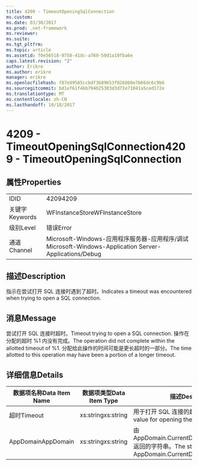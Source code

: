 ```yaml
---
title: 4209 - TimeoutOpeningSqlConnection
ms.custom: 
ms.date: 03/30/2017
ms.prod: .net-framework
ms.reviewer: 
ms.suite: 
ms.tgt_pltfrm: 
ms.topic: article
ms.assetid: f0e56518-9758-41dc-a760-50d1a10fba6e
caps.latest.revision: "2"
author: Erikre
ms.author: erikre
manager: erikre
ms.openlocfilehash: f87e99585ccbdf3b89653f026860e7b66dc6c9b6
ms.sourcegitcommit: bd1ef61f4bb794b25383d3d72e71041a5ced172e
ms.translationtype: MT
ms.contentlocale: zh-CN
ms.lasthandoff: 10/18/2017
---
```

# <a name="4209---timeoutopeningsqlconnection"></a><span data-ttu-id="4a0d1-102">4209 - TimeoutOpeningSqlConnection</span><span class="sxs-lookup"><span data-stu-id="4a0d1-102">4209 - TimeoutOpeningSqlConnection</span></span>
## <a name="properties"></a><span data-ttu-id="4a0d1-103">属性</span><span class="sxs-lookup"><span data-stu-id="4a0d1-103">Properties</span></span>  
  
|||  
|-|-|  
|<span data-ttu-id="4a0d1-104">ID</span><span class="sxs-lookup"><span data-stu-id="4a0d1-104">ID</span></span>|<span data-ttu-id="4a0d1-105">4209</span><span class="sxs-lookup"><span data-stu-id="4a0d1-105">4209</span></span>|  
|<span data-ttu-id="4a0d1-106">关键字</span><span class="sxs-lookup"><span data-stu-id="4a0d1-106">Keywords</span></span>|<span data-ttu-id="4a0d1-107">WFInstanceStore</span><span class="sxs-lookup"><span data-stu-id="4a0d1-107">WFInstanceStore</span></span>|  
|<span data-ttu-id="4a0d1-108">级别</span><span class="sxs-lookup"><span data-stu-id="4a0d1-108">Level</span></span>|<span data-ttu-id="4a0d1-109">错误</span><span class="sxs-lookup"><span data-stu-id="4a0d1-109">Error</span></span>|  
|<span data-ttu-id="4a0d1-110">通道</span><span class="sxs-lookup"><span data-stu-id="4a0d1-110">Channel</span></span>|<span data-ttu-id="4a0d1-111">Microsoft-Windows-应用程序服务器-应用程序/调试</span><span class="sxs-lookup"><span data-stu-id="4a0d1-111">Microsoft-Windows-Application Server-Applications/Debug</span></span>|  
  
## <a name="description"></a><span data-ttu-id="4a0d1-112">描述</span><span class="sxs-lookup"><span data-stu-id="4a0d1-112">Description</span></span>  
 <span data-ttu-id="4a0d1-113">指示在尝试打开 SQL 连接时遇到了超时。</span><span class="sxs-lookup"><span data-stu-id="4a0d1-113">Indicates a timeout was encountered when trying to open a SQL connection.</span></span>  
  
## <a name="message"></a><span data-ttu-id="4a0d1-114">消息</span><span class="sxs-lookup"><span data-stu-id="4a0d1-114">Message</span></span>  
 <span data-ttu-id="4a0d1-115">尝试打开 SQL 连接时超时。</span><span class="sxs-lookup"><span data-stu-id="4a0d1-115">Timeout trying to open a SQL connection.</span></span> <span data-ttu-id="4a0d1-116">操作在分配的超时 %1 内没有完成。</span><span class="sxs-lookup"><span data-stu-id="4a0d1-116">The operation did not complete within the allotted timeout of %1.</span></span> <span data-ttu-id="4a0d1-117">分配给此操作的时间可能是更长超时的一部分。</span><span class="sxs-lookup"><span data-stu-id="4a0d1-117">The time allotted to this operation may have been a portion of a longer timeout.</span></span>  
  
## <a name="details"></a><span data-ttu-id="4a0d1-118">详细信息</span><span class="sxs-lookup"><span data-stu-id="4a0d1-118">Details</span></span>  
  
|<span data-ttu-id="4a0d1-119">数据项名称</span><span class="sxs-lookup"><span data-stu-id="4a0d1-119">Data Item Name</span></span>|<span data-ttu-id="4a0d1-120">数据项类型</span><span class="sxs-lookup"><span data-stu-id="4a0d1-120">Data Item Type</span></span>|<span data-ttu-id="4a0d1-121">描述</span><span class="sxs-lookup"><span data-stu-id="4a0d1-121">Description</span></span>|  
|--------------------|--------------------|-----------------|  
|<span data-ttu-id="4a0d1-122">超时</span><span class="sxs-lookup"><span data-stu-id="4a0d1-122">Timeout</span></span>|<span data-ttu-id="4a0d1-123">xs:string</span><span class="sxs-lookup"><span data-stu-id="4a0d1-123">xs:string</span></span>|<span data-ttu-id="4a0d1-124">用于打开 SQL 连接的超时值。</span><span class="sxs-lookup"><span data-stu-id="4a0d1-124">The timeout value for opening the SQL connection.</span></span>|  
|<span data-ttu-id="4a0d1-125">AppDomain</span><span class="sxs-lookup"><span data-stu-id="4a0d1-125">AppDomain</span></span>|<span data-ttu-id="4a0d1-126">xs:string</span><span class="sxs-lookup"><span data-stu-id="4a0d1-126">xs:string</span></span>|<span data-ttu-id="4a0d1-127">由 AppDomain.CurrentDomain.FriendlyName 返回的字符串。</span><span class="sxs-lookup"><span data-stu-id="4a0d1-127">The string returned by AppDomain.CurrentDomain.FriendlyName.</span></span>|
